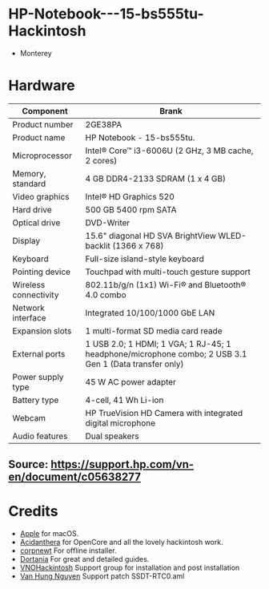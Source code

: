 # HP-Notebook---15-bs555tu-Hackintosh
- Monterey

# Hardware  
| Component             | Brank                                                                                                 |
| --------------------- | ----------------------------------------------------------------------------------------------------- |
| Product number        | 2GE38PA                                                                                               |
| Product name          | HP Notebook - 15-bs555tu.                                                                             |
| Microprocessor        | Intel® Core™ i3-6006U (2 GHz, 3 MB cache, 2 cores)                                                    |
| Memory, standard      | 4 GB DDR4-2133 SDRAM (1 x 4 GB)                                                                       |
| Video graphics        | Intel® HD Graphics 520                                                                                |
| Hard drive            | 500 GB 5400 rpm SATA                                                                                  |
| Optical drive         | DVD-Writer                                                                                            |
| Display               | 15.6" diagonal HD SVA BrightView WLED-backlit (1366 x 768)                                            |
| Keyboard              | Full-size island-style keyboard                                                                       |
| Pointing device       | Touchpad with multi-touch gesture support                                                             |
| Wireless connectivity | 802.11b/g/n (1x1) Wi-Fi® and Bluetooth® 4.0 combo                                                     |
| Network interface     | Integrated 10/100/1000 GbE LAN                                                                        |
| Expansion slots       | 1 multi-format SD media card reade                                                                    |
| External ports        | 1 USB 2.0; 1 HDMI; 1 VGA; 1 RJ-45; 1 headphone/microphone combo; 2 USB 3.1 Gen 1 (Data transfer only) |
| Power supply type     | 45 W AC power adapter                                                                                 |
| Battery type          | 4-cell, 41 Wh Li-ion                                                                                  |
| Webcam                | HP TrueVision HD Camera with integrated digital microphone                                            |
| Audio features        | Dual speakers                                                                                         |
## Source: https://support.hp.com/vn-en/document/c05638277


# Credits

- [Apple](https://apple.com) for macOS.
- [Acidanthera](https://github.com/acidanthera) for OpenCore and all the lovely hackintosh work.
- [corpnewt](https://github.com/corpnewt/) For offline installer.
- [Dortania](https://dortania.github.io/OpenCore-Install-Guide) For great and detailed guides.
- [VNOHackintosh](https://facebook.com/VNOHackintosh) Support group for installation and post installation
- [Van Hung Nguyen](https://www.facebook.com/vanhung4499) Support patch SSDT-RTC0.aml
